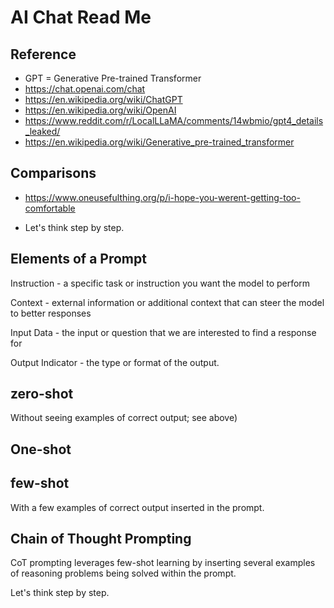 # AI Chat Read Me

## Reference

* GPT = Generative Pre-trained Transformer
* https://chat.openai.com/chat
* https://en.wikipedia.org/wiki/ChatGPT
* https://en.wikipedia.org/wiki/OpenAI
* https://www.reddit.com/r/LocalLLaMA/comments/14wbmio/gpt4_details_leaked/
* https://en.wikipedia.org/wiki/Generative_pre-trained_transformer

## Comparisons

* https://www.oneusefulthing.org/p/i-hope-you-werent-getting-too-comfortable


* Let's think step by step.


## Elements of a Prompt

Instruction - a specific task or instruction you want the model to perform

Context - external information or additional context that can steer the model to better responses

Input Data - the input or question that we are interested to find a response for

Output Indicator - the type or format of the output.

## zero-shot

Without seeing examples of correct output; see above)

## One-shot

## few-shot

With a few examples of correct output inserted in the prompt.


## Chain of Thought Prompting

CoT prompting leverages few-shot learning by inserting several examples of reasoning problems being solved within the prompt.


Let's think step by step.
